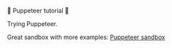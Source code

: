 :dolls: Puppeteer tutorial :dolls:

Trying Puppeteer.

Great sandbox with more examples:
[Puppeteer sandbox](https://puppeteersandbox.com)
